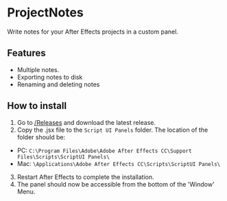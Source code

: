 ProjectNotes
============
Write notes for your After Effects projects in a custom panel.

Features
--------
- Multiple notes.
- Exporting notes to disk
- Renaming and deleting notes

How to install
--------------
1. Go to [/Releases](https://github.com/runegan/ProjectNotes/releases) and download the latest release.
2. Copy the .jsx file to the `Script UI Panels` folder. The location of the folder should be: 
  * PC: `C:\Program Files\Adobe\Adobe After Effects CC\Support Files\Scripts\ScriptUI Panels\`
  * Mac: `\Applications\Adobe After Effects CC\Scripts\ScriptUI Panels\`
3. Restart After Effects to complete the installation.
4. The panel should now be accessible from the bottom of the 'Window' Menu.
